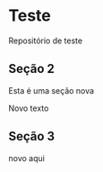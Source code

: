 # Teste
Repositório de teste 

## Seção 2 

Esta é uma seção nova

Novo texto

## Seção 3

novo aqui
